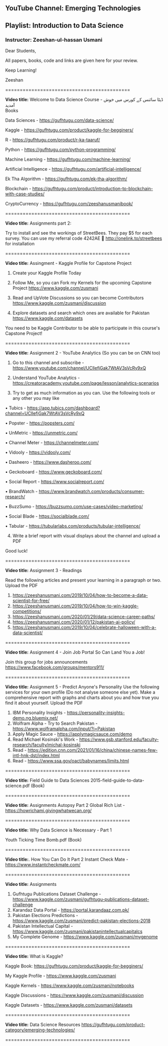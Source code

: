 ## YouTube Channel: Emerging Technologies
## Playlist: Introduction to Data Science
### Instructor: Zeeshan-ul-hassan Usmani

Dear Students,

All papers, books, code and links are given here for your review.

Keep Learning!

Zeeshan


===========================================


**Video title:** Welcome to Data Science Course - ڈیٹا سائنس کے کورس میں خوش آمدید  
Books 

Data Sciences - https://gufhtugu.com/data-science/ 

Kaggle - https://gufhtugu.com/product/kaggle-for-begginers/ 

R - https://gufhtugu.com/product/r-ka-taaruf/

Python - https://gufhtugu.com/python-programming/

Machine Learning - https://gufhtugu.com/machine-learning/

Artificial Intelligence - https://gufhtugu.com/artificial-intelligence/ 

Ek Tha Algorithm - https://gufhtugu.com/ek-tha-algorithm/ 

Blockchain - https://gufhtugu.com/product/introduction-to-blockchain-with-case-studies/

CryptoCurrency - https://gufhtugu.com/zeeshanusmanibook/

===========================================


**Video title:**  Assignments part 2:

Try to install and see the workings of StreetBees. They pay $5 for each survey. You can use my referral code 4242AE 🙂 http://onelink.to/streetbees for installation

===========================================


**Video title:** Assingment - Kaggle Profile for Capstone Project

1. Create your Kaggle Profile Today

2. Follow Me, so you can Fork my Kernels for the upcoming Capstone Project
https://www.kaggle.com/zusmani

3. Read and UpVote Discussions so you can become Contributors 
https://www.kaggle.com/zusmani/discussion

4. Explore datasets and search which ones are available for Pakistan
https://www.kaggle.com/datasets

You need to be Kaggle Contributor to be able to participate in this course's Capstone Project!

===========================================


**Video title:** Assignment 2 - YouTube Analytics (So you can be on CNN too)

1. Go to this channel and subscribe - https://www.youtube.com/channel/UCllefjGak7WtAV3sVcRy9xQ

2. Understand YouTube Analytics - https://creatoracademy.youtube.com/page/lesson/analytics-scenarios 

3. Try to get as much information as you can. Use the following tools or any other you may like

  •	Tubics - https://app.tubics.com/dashboard?channel=UCllefjGak7WtAV3sVcRy9xQ

  •	Popster - https://popsters.com/

  •	UnMetric - https://unmetric.com/

  •	Channel Meter - https://channelmeter.com/

  •	Vidooly - https://vidooly.com/

  •	Dasheero - https://www.dasheroo.com/

  •	Geckoboard - https://www.geckoboard.com/

  •	Social Report - https://www.socialreport.com/

  •	BrandWatch - https://www.brandwatch.com/products/consumer-research/

  •	BuzzSumo - https://buzzsumo.com/use-cases/video-marketing/

  •	Social Blade - https://socialblade.com/

  •	Tabular - https://tubularlabs.com/products/tubular-intelligence/

4. Write a brief report with visual displays about the channel and upload a PDF

Good luck!

===========================================


**Video title:** Assignment 3 - Readings

Read the following articles and present your learning in a paragraph or two. Upload the PDF

1. https://zeeshanusmani.com/2019/10/04/how-to-become-a-data-scientist-for-free/
2. https://zeeshanusmani.com/2019/10/04/how-to-win-kaggle-competitions/
3. https://zeeshanusmani.com/2020/01/29/data-science-career-paths/
4. https://zeeshanusmani.com/2020/01/12/pakistan-ai-policy/
5. https://zeeshanusmani.com/2019/10/04/celebrate-halloween-with-a-data-scientist/

===========================================


**Video title:** Assignment 4 - Join Job Portal So Can Land You a Job!

Join this group for jobs announcements
https://www.facebook.com/groups/mentors911/

===========================================


**Video title:** Assignment 5 - Predict Anyone's Personality
Use the following services for your own profile (Do not analyse someone else yet). Make a comprehensive report with graphs and charts about you and how true you find it about yourself. Upload the PDF

1. IBM Personality Insights - https://personality-insights-demo.ng.bluemix.net/
2. Wolfram Alpha - Try to Search Pakistan - https://www.wolframalpha.com/input/?i=Pakistan
3. Apply Magic Sauce - https://applymagicsauce.com/demo
4. Read Michael Kosinski's Work - https://www.gsb.stanford.edu/faculty-research/faculty/michal-kosinski
5. Read - https://edition.cnn.com/2021/01/16/china/chinese-names-few-intl-hnk-dst/index.html
6. Read - https://www.ssa.gov/oact/babynames/limits.html

===========================================


**Video title:** Field Guide to Data Sciences
2015-field-guide-to-data-science.pdf (Book)


===========================================


**Video title:** Assignments Autopsy Part 2
Global Rich List - https://howrichami.givingwhatwecan.org/ 

===========================================


**Video title:** Why Data Science is Necessary - Part 1

Youth Ticking Time Bomb.pdf (Book)


===========================================


**Video title:**. How You Can Do It Part 2
Instant Check Mate - https://www.instantcheckmate.com/

===========================================


**Video title:** Assignments
1. Gufhtugu Publications Dataset Challenge - https://www.kaggle.com/zusmani/gufhtugu-publications-dataset-challenge
2. Karandaz Data Portal - https://portal.karandaaz.com.pk/ 
3. Pakistan Elections Predictions - https://www.kaggle.com/zusmani/predict-pakistan-elections-2018
4. Pakistan Intellectual Capital - https://www.kaggle.com/zusmani/pakistanintellectualcapitalcs
5. My Complete Genome - https://www.kaggle.com/zusmani/mygenome

===========================================


**Video title:** What is Kaggle?

Kaggle Book: https://gufhtugu.com/product/kaggle-for-begginers/

My Kaggle Profile - https://www.kaggle.com/zusmani

Kaggle Kernels - https://www.kaggle.com/zusmani/notebooks

Kaggle Discussions - https://www.kaggle.com/zusmani/discussion

Kaggle Datasets - https://www.kaggle.com/zusmani/datasets

===========================================


**Video title:** Data Science Resources
https://gufhtugu.com/product-category/emerging-technologies/


===========================================
